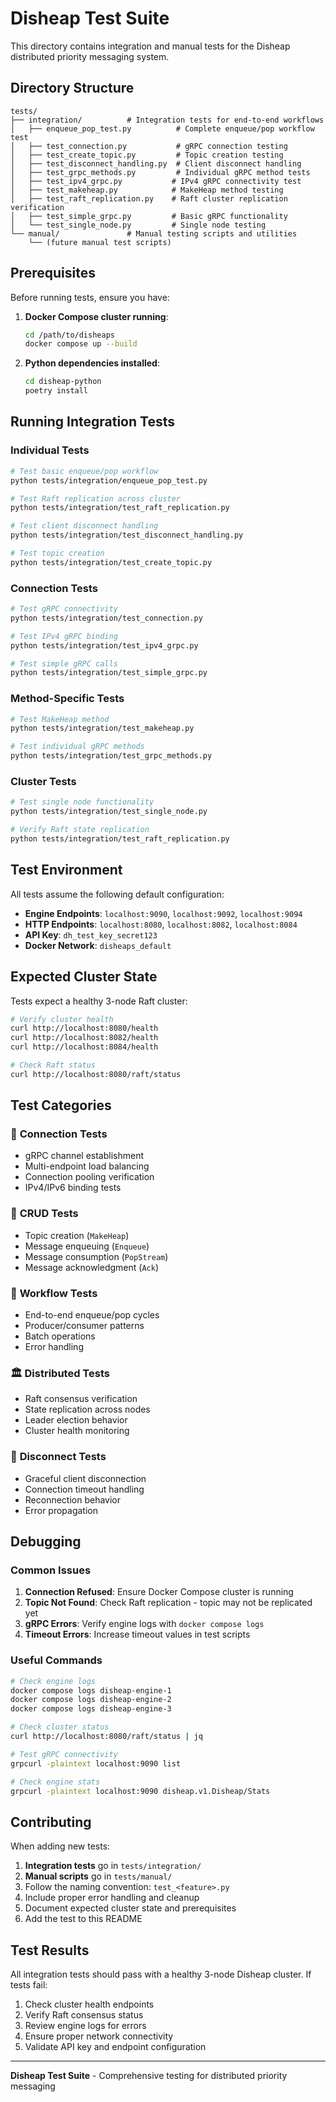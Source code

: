 # Disheap Test Suite

This directory contains integration and manual tests for the Disheap distributed priority messaging system.

## Directory Structure

```
tests/
├── integration/          # Integration tests for end-to-end workflows
│   ├── enqueue_pop_test.py          # Complete enqueue/pop workflow test
│   ├── test_connection.py           # gRPC connection testing
│   ├── test_create_topic.py         # Topic creation testing
│   ├── test_disconnect_handling.py  # Client disconnect handling
│   ├── test_grpc_methods.py         # Individual gRPC method tests
│   ├── test_ipv4_grpc.py           # IPv4 gRPC connectivity test
│   ├── test_makeheap.py            # MakeHeap method testing
│   ├── test_raft_replication.py    # Raft cluster replication verification
│   ├── test_simple_grpc.py         # Basic gRPC functionality
│   └── test_single_node.py         # Single node testing
└── manual/               # Manual testing scripts and utilities
    └── (future manual test scripts)
```

## Prerequisites

Before running tests, ensure you have:

1. **Docker Compose cluster running**:
   ```bash
   cd /path/to/disheaps
   docker compose up --build
   ```

2. **Python dependencies installed**:
   ```bash
   cd disheap-python
   poetry install
   ```

## Running Integration Tests

### Individual Tests

```bash
# Test basic enqueue/pop workflow
python tests/integration/enqueue_pop_test.py

# Test Raft replication across cluster
python tests/integration/test_raft_replication.py

# Test client disconnect handling
python tests/integration/test_disconnect_handling.py

# Test topic creation
python tests/integration/test_create_topic.py
```

### Connection Tests

```bash
# Test gRPC connectivity
python tests/integration/test_connection.py

# Test IPv4 gRPC binding
python tests/integration/test_ipv4_grpc.py

# Test simple gRPC calls
python tests/integration/test_simple_grpc.py
```

### Method-Specific Tests

```bash
# Test MakeHeap method
python tests/integration/test_makeheap.py

# Test individual gRPC methods
python tests/integration/test_grpc_methods.py
```

### Cluster Tests

```bash
# Test single node functionality
python tests/integration/test_single_node.py

# Verify Raft state replication
python tests/integration/test_raft_replication.py
```

## Test Environment

All tests assume the following default configuration:

- **Engine Endpoints**: `localhost:9090`, `localhost:9092`, `localhost:9094`
- **HTTP Endpoints**: `localhost:8080`, `localhost:8082`, `localhost:8084`
- **API Key**: `dh_test_key_secret123`
- **Docker Network**: `disheaps_default`

## Expected Cluster State

Tests expect a healthy 3-node Raft cluster:

```bash
# Verify cluster health
curl http://localhost:8080/health
curl http://localhost:8082/health  
curl http://localhost:8084/health

# Check Raft status
curl http://localhost:8080/raft/status
```

## Test Categories

### 🔌 **Connection Tests**
- gRPC channel establishment
- Multi-endpoint load balancing
- Connection pooling verification
- IPv4/IPv6 binding tests

### 📝 **CRUD Tests**
- Topic creation (`MakeHeap`)
- Message enqueuing (`Enqueue`)
- Message consumption (`PopStream`)
- Message acknowledgment (`Ack`)

### 🔄 **Workflow Tests**
- End-to-end enqueue/pop cycles
- Producer/consumer patterns
- Batch operations
- Error handling

### 🏛️ **Distributed Tests**
- Raft consensus verification
- State replication across nodes
- Leader election behavior
- Cluster health monitoring

### 🔌 **Disconnect Tests**
- Graceful client disconnection
- Connection timeout handling
- Reconnection behavior
- Error propagation

## Debugging

### Common Issues

1. **Connection Refused**: Ensure Docker Compose cluster is running
2. **Topic Not Found**: Check Raft replication - topic may not be replicated yet
3. **gRPC Errors**: Verify engine logs with `docker compose logs`
4. **Timeout Errors**: Increase timeout values in test scripts

### Useful Commands

```bash
# Check engine logs
docker compose logs disheap-engine-1
docker compose logs disheap-engine-2  
docker compose logs disheap-engine-3

# Check cluster status
curl http://localhost:8080/raft/status | jq

# Test gRPC connectivity
grpcurl -plaintext localhost:9090 list

# Check engine stats
grpcurl -plaintext localhost:9090 disheap.v1.Disheap/Stats
```

## Contributing

When adding new tests:

1. **Integration tests** go in `tests/integration/`
2. **Manual scripts** go in `tests/manual/`
3. Follow the naming convention: `test_<feature>.py`
4. Include proper error handling and cleanup
5. Document expected cluster state and prerequisites
6. Add the test to this README

## Test Results

All integration tests should pass with a healthy 3-node Disheap cluster. If tests fail:

1. Check cluster health endpoints
2. Verify Raft consensus status
3. Review engine logs for errors
4. Ensure proper network connectivity
5. Validate API key and endpoint configuration

---

**Disheap Test Suite** - Comprehensive testing for distributed priority messaging
